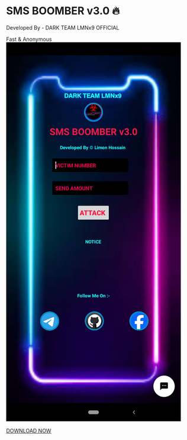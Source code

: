 # SMS BOOMBER v3.0 🔥
Developed By - DARK TEAM LMNx9 OFFICIAL

Fast & Anonymous
![](https://github.com/LMNx9-JOHNY/SMS_BOOMBER_v3.apk/blob/main/Screenshot_20240202-133120.png)

<a href="https://github.com/LMNx9-JOHNY/SMS_BOOMBER_v3.apk/raw/main/SMS%20BOMBER%20v3_3.0.apk">DOWNLOAD NOW</a>
